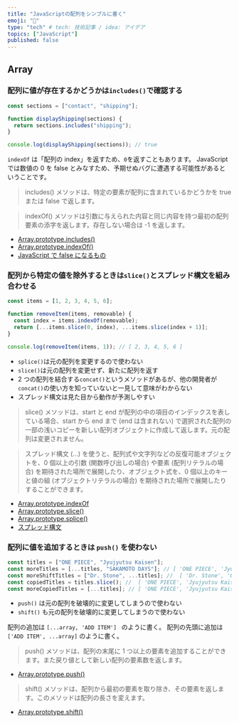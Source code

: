 ```yaml
---
title: "JavaScriptの配列をシンプルに書く"
emoji: "🙌"
type: "tech" # tech: 技術記事 / idea: アイデア
topics: ["JavaScript"]
published: false
---
```


## Array

### 配列に値が存在するかどうかは`includes()`で確認する

```js
const sections = ["contact", "shipping"];

function displayShipping(sections) {
  return sections.includes("shipping");
}

console.log(displayShipping(sections)); // true
```

`indexOf` は「配列の index」を返すため、`0`を返すこともあります。
JavaScript では数値の 0 を false とみなすため、予期せぬバグに遭遇する可能性があるということです。

> includes() メソッドは、特定の要素が配列に含まれているかどうかを true または false で返します。

> indexOf() メソッドは引数に与えられた内容と同じ内容を持つ最初の配列要素の添字を返します。存在しない場合は -1 を返します。

- [Array.prototype.includes()](https://developer.mozilla.org/ja/docs/Web/JavaScript/Reference/Global_Objects/Array/includes)
- [Array.prototype.indexOf()](https://developer.mozilla.org/ja/docs/Web/JavaScript/Reference/Global_Objects/Array/indexOf)
- [JavaScript で false になるもの](https://qiita.com/katsuo5/items/ffb8b83c6b8a6dcbd9d6)

### 配列から特定の値を除外するときは`slice()`とスプレッド構文を組み合わせる

```js
const items = [1, 2, 3, 4, 5, 6];

function removeItem(items, removable) {
  const index = items.indexOf(removable);
  return [...items.slice(0, index), ...items.slice(index + 1)];
}

console.log(removeItem(items, 1)); // [ 2, 3, 4, 5, 6 ]
```

- `splice()`は元の配列を変更するので使わない
- `slice()`は元の配列を変更せず、新たに配列を返す
- 2 つの配列を結合する`concat()`というメソッドがあるが、他の開発者が`concat()`の使い方を知っていないと一見して意味がわからない
- スプレッド構文は見た目から動作が予測しやすい

> slice() メソッドは、start と end が配列の中の項目のインデックスを表している場合、start から end まで (end は含まれない) で選択された配列の一部の浅いコピーを新しい配列オブジェクトに作成して返します。元の配列は変更されません。

> スプレッド構文 (...) を使うと、配列式や文字列などの反復可能オブジェクトを、0 個以上の引数 (関数呼び出しの場合) や要素 (配列リテラルの場合) を期待された場所で展開したり、オブジェクト式を、0 個以上のキーと値の組 (オブジェクトリテラルの場合) を期待された場所で展開したりすることができます。

- [Array.prototype.indexOf](https://developer.mozilla.org/ja/docs/Web/JavaScript/Reference/Global_Objects/Array/indexOf)
- [Array.prototype.slice()](https://developer.mozilla.org/ja/docs/Web/JavaScript/Reference/Global_Objects/Array/slice)
- [Array.prototype.splice()](https://developer.mozilla.org/ja/docs/Web/JavaScript/Reference/Global_Objects/Array/splice)
- [スプレッド構文](https://developer.mozilla.org/ja/docs/Web/JavaScript/Reference/Operators/Spread_syntax)

### 配列に値を追加するときは `push()` を使わない

```js
const titles = ["ONE PIECE", "Jyujyutsu Kaisen"];
const moreTitles = [...titles, "SAKAMOTO DAYS"]; // [ 'ONE PIECE', 'Jyujyutsu Kaisen', 'SAKAMOTO DAYS' ]
const moreShiftTitles = ["Dr. Stone", ...titles]; //  [ 'Dr. Stone', 'ONE PIECE', 'Jyujyutsu Kaisen' ]
const copiedTitles = titles.slice(); //  [ 'ONE PIECE', 'Jyujyutsu Kaisen' ]
const moreCopiedTitles = [...titles]; // [ 'ONE PIECE', 'Jyujyutsu Kaisen' ]
```

- `push()` は元の配列を破壊的に変更してしまうので使わない
- `shift()` も元の配列を破壊的に変更してしまうので使わない

配列の追加は `[...array, 'ADD ITEM'] ` のように書く。
配列の先頭に追加は `['ADD ITEM', ...array]` のように書く。

> push() メソッドは、配列の末尾に 1 つ以上の要素を追加することができます。また戻り値として新しい配列の要素数を返します。

- [Array.prototype.push()](https://developer.mozilla.org/ja/docs/Web/JavaScript/Reference/Global_Objects/Array/push)

> shift() メソッドは、配列から最初の要素を取り除き、その要素を返します。このメソッドは配列の長さを変えます。

- [Array.prototype.shift()](https://developer.mozilla.org/ja/docs/Web/JavaScript/Reference/Global_Objects/Array/shift)
